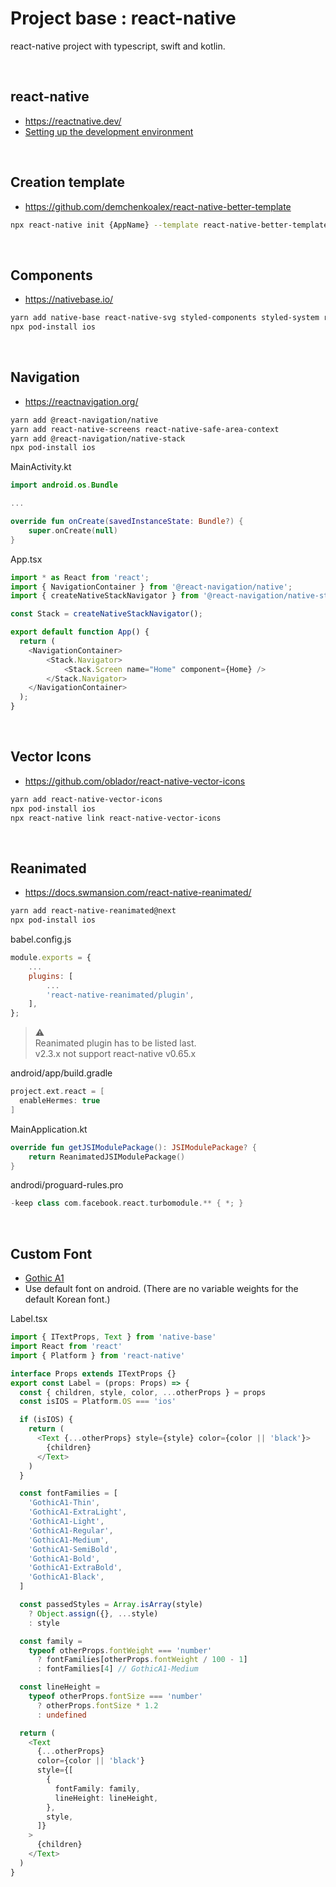 # Project base : react-native

react-native project with typescript, swift and kotlin.

<br/>

## react-native

- https://reactnative.dev/
- [Setting up the development environment](https://reactnative.dev/docs/0.64/environment-setup)

<br/>

## Creation template

- https://github.com/demchenkoalex/react-native-better-template

```bash
npx react-native init {AppName} --template react-native-better-template
```

<br/>

## Components

- https://nativebase.io/

```bash
yarn add native-base react-native-svg styled-components styled-system react-native-safe-area-context
npx pod-install ios
```

<br/>

## Navigation

- https://reactnavigation.org/

```bash
yarn add @react-navigation/native
yarn add react-native-screens react-native-safe-area-context
yarn add @react-navigation/native-stack
npx pod-install ios
```

MainActivity.kt
```kotlin
import android.os.Bundle

...

override fun onCreate(savedInstanceState: Bundle?) {
    super.onCreate(null)
}
```

App.tsx
```typescript
import * as React from 'react';
import { NavigationContainer } from '@react-navigation/native';
import { createNativeStackNavigator } from '@react-navigation/native-stack';

const Stack = createNativeStackNavigator();

export default function App() {
  return (
    <NavigationContainer>
        <Stack.Navigator>
            <Stack.Screen name="Home" component={Home} />
        </Stack.Navigator>
    </NavigationContainer>
  );
}
```

<br/>

## Vector Icons

- https://github.com/oblador/react-native-vector-icons

```bash
yarn add react-native-vector-icons
npx pod-install ios
npx react-native link react-native-vector-icons
```

<br/>

## Reanimated

- https://docs.swmansion.com/react-native-reanimated/

```bash
yarn add react-native-reanimated@next
npx pod-install ios
```

babel.config.js
```javascript
module.exports = {
    ...
    plugins: [
        ...
        'react-native-reanimated/plugin',
    ],
};
```

> ⚠️   
> Reanimated plugin has to be listed last.  
> v2.3.x not support react-native v0.65.x

android/app/build.gradle
```gradle
project.ext.react = [
  enableHermes: true
]
```

MainApplication.kt
```kotlin
override fun getJSIModulePackage(): JSIModulePackage? {
    return ReanimatedJSIModulePackage()
}
```

androdi/proguard-rules.pro
```gradle
-keep class com.facebook.react.turbomodule.** { *; }
```

<br/>

## Custom Font

- [Gothic A1](https://fonts.google.com/specimen/Gothic+A1)
- Use default font on android.
  (There are no variable weights for the default Korean font.)

Label.tsx
```typescript
import { ITextProps, Text } from 'native-base'
import React from 'react'
import { Platform } from 'react-native'

interface Props extends ITextProps {}
export const Label = (props: Props) => {
  const { children, style, color, ...otherProps } = props
  const isIOS = Platform.OS === 'ios'

  if (isIOS) {
    return (
      <Text {...otherProps} style={style} color={color || 'black'}>
        {children}
      </Text>
    )
  }

  const fontFamilies = [
    'GothicA1-Thin',
    'GothicA1-ExtraLight',
    'GothicA1-Light',
    'GothicA1-Regular',
    'GothicA1-Medium',
    'GothicA1-SemiBold',
    'GothicA1-Bold',
    'GothicA1-ExtraBold',
    'GothicA1-Black',
  ]

  const passedStyles = Array.isArray(style)
    ? Object.assign({}, ...style)
    : style

  const family =
    typeof otherProps.fontWeight === 'number'
      ? fontFamilies[otherProps.fontWeight / 100 - 1]
      : fontFamilies[4] // GothicA1-Medium

  const lineHeight =
    typeof otherProps.fontSize === 'number'
      ? otherProps.fontSize * 1.2
      : undefined

  return (
    <Text
      {...otherProps}
      color={color || 'black'}
      style={[
        {
          fontFamily: family,
          lineHeight: lineHeight,
        },
        style,
      ]}
    >
      {children}
    </Text>
  )
}
```